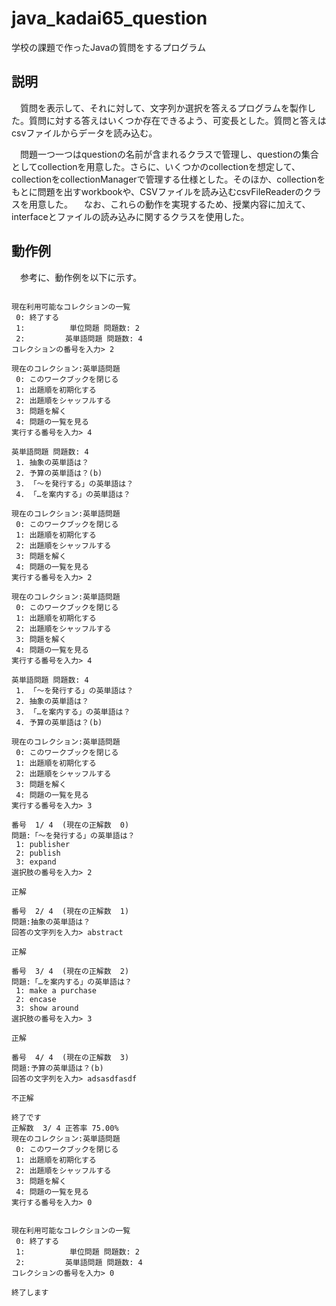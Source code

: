 # java_kadai65_question

学校の課題で作ったJavaの質問をするプログラム

## 説明
　質問を表示して、それに対して、文字列か選択を答えるプログラムを製作した。質問に対する答えはいくつか存在できるよう、可変長とした。質問と答えはcsvファイルからデータを読み込む。

　問題一つ一つはquestionの名前が含まれるクラスで管理し、questionの集合としてcollectionを用意した。さらに、いくつかのcollectionを想定して、collectionをcollectionManagerで管理する仕様とした。そのほか、collectionをもとに問題を出すworkbookや、CSVファイルを読み込むcsvFileReaderのクラスを用意した。
　なお、これらの動作を実現するため、授業内容に加えて、interfaceとファイルの読み込みに関するクラスを使用した。

## 動作例
　参考に、動作例を以下に示す。

```

現在利用可能なコレクションの一覧
 0: 終了する
 1:          単位問題 問題数: 2
 2:         英単語問題 問題数: 4
コレクションの番号を入力> 2

現在のコレクション:英単語問題
 0: このワークブックを閉じる
 1: 出題順を初期化する
 2: 出題順をシャッフルする
 3: 問題を解く
 4: 問題の一覧を見る
実行する番号を入力> 4

英単語問題 問題数: 4
 1. 抽象の英単語は？
 2. 予算の英単語は？(b)
 3. 「～を発行する」の英単語は？
 4. 「…を案内する」の英単語は？

現在のコレクション:英単語問題
 0: このワークブックを閉じる
 1: 出題順を初期化する
 2: 出題順をシャッフルする
 3: 問題を解く
 4: 問題の一覧を見る
実行する番号を入力> 2

現在のコレクション:英単語問題
 0: このワークブックを閉じる
 1: 出題順を初期化する
 2: 出題順をシャッフルする
 3: 問題を解く
 4: 問題の一覧を見る
実行する番号を入力> 4

英単語問題 問題数: 4
 1. 「～を発行する」の英単語は？
 2. 抽象の英単語は？
 3. 「…を案内する」の英単語は？
 4. 予算の英単語は？(b)

現在のコレクション:英単語問題
 0: このワークブックを閉じる
 1: 出題順を初期化する
 2: 出題順をシャッフルする
 3: 問題を解く
 4: 問題の一覧を見る
実行する番号を入力> 3

番号  1/ 4  (現在の正解数  0)
問題:「～を発行する」の英単語は？
 1: publisher
 2: publish
 3: expand
選択肢の番号を入力> 2

正解

番号  2/ 4  (現在の正解数  1)
問題:抽象の英単語は？
回答の文字列を入力> abstract

正解

番号  3/ 4  (現在の正解数  2)
問題:「…を案内する」の英単語は？
 1: make a purchase
 2: encase
 3: show around
選択肢の番号を入力> 3

正解

番号  4/ 4  (現在の正解数  3)
問題:予算の英単語は？(b)
回答の文字列を入力> adsasdfasdf

不正解

終了です
正解数  3/ 4 正答率 75.00%
現在のコレクション:英単語問題
 0: このワークブックを閉じる
 1: 出題順を初期化する
 2: 出題順をシャッフルする
 3: 問題を解く
 4: 問題の一覧を見る
実行する番号を入力> 0


現在利用可能なコレクションの一覧
 0: 終了する
 1:          単位問題 問題数: 2
 2:         英単語問題 問題数: 4
コレクションの番号を入力> 0

終了します

```
